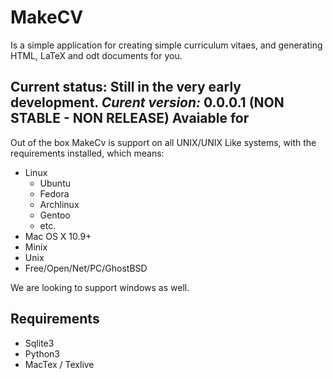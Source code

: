 MakeCV
======
Is a simple application for creating simple curriculum vitaes, and generating HTML,
LaTeX and odt documents for you.

__Current status:__ Still in the very early development.
_Curent version:_ 0.0.0.1 (NON STABLE - NON RELEASE)
Avaiable for
------------
Out of the box MakeCv is support on all UNIX/UNIX Like systems, with the requirements
installed, which means:
-  Linux
   -  Ubuntu
   -  Fedora
   -  Archlinux
   -  Gentoo
   -  etc.
-  Mac OS X 10.9+
-  Minix
-  Unix
-  Free/Open/Net/PC/GhostBSD

We are looking to support windows as well.

Requirements
------------
-  Sqlite3
-  Python3
-  MacTex / Texlive
